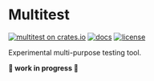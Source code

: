 # Multitest

[![multitest on crates.io][crates-badge]][crates-url]
[![docs][docs-badge]][docs-url]
[![license][apache-badge]][apache-url]

[apache-url]: LICENSE

[notice-url]: NOTICE

[crates-badge]: https://img.shields.io/crates/v/multitest.svg

[crates-url]: https://crates.io/crates/multitest

[docs-badge]: https://docs.rs/multitest/badge.svg

[docs-url]: https://docs.rs/multitest

[apache-badge]: https://img.shields.io/badge/License-Apache%202.0-blue.svg

Experimental multi-purpose testing tool.

**🚧 work in progress 🚧**

